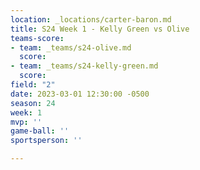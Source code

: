 ```yaml
---
location: _locations/carter-baron.md
title: S24 Week 1 - Kelly Green vs Olive
teams-score:
- team: _teams/s24-olive.md
  score: 
- team: _teams/s24-kelly-green.md
  score: 
field: "2"
date: 2023-03-01 12:30:00 -0500
season: 24
week: 1
mvp: ''
game-ball: ''
sportsperson: ''

---
```


